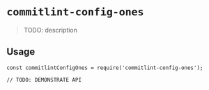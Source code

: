 # `commitlint-config-ones`

> TODO: description

## Usage

```
const commitlintConfigOnes = require('commitlint-config-ones');

// TODO: DEMONSTRATE API
```
